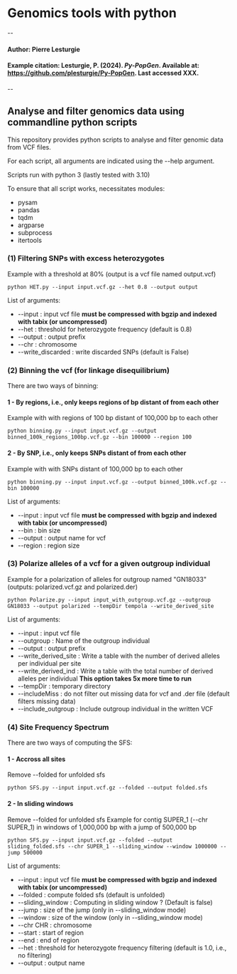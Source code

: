 # Genomics tools with python
--
#### Author: Pierre Lesturgie
#### Example citation: Lesturgie, P. (2024). *Py-PopGen*. Available at: https://github.com/plesturgie/Py-PopGen. Last accessed XXX.
--

## Analyse and filter genomics data using commandline python scripts
 
 This repository provides python scripts to analyse and filter genomic data from VCF files. 
 
 For each script, all arguments are indicated using the --help argument.  
 
 Scripts run with python 3 (lastly tested with 3.10)

 To ensure that all script works, necessitates modules: 
 - pysam
 - pandas
 - tqdm
 - argparse
 - subprocess
 - itertools

### (1) Filtering SNPs with excess heterozygotes
Example with a threshold at 80% (output is  a vcf file named output.vcf)

	python HET.py --input input.vcf.gz --het 0.8 --output output 

List of arguments: 
- --input : input vcf file **must be compressed with bgzip and indexed with tabix (or uncompressed)**
- --het : threshold for heterozygote frequency (default is 0.8)
- --output : output prefix
- --chr : chromosome
- --write_discarded : write discarded SNPs (default is False)

### (2) Binning the vcf (for linkage disequilibrium)
There are two ways of binning: 
#### 1 - By regions, i.e., only keeps regions of <region> bp distant of <bin> from each other
Example with with regions of 100 bp distant of 100,000 bp to each other

	python binning.py --input input.vcf.gz --output binned_100k_regions_100bp.vcf.gz --bin 100000 --region 100

#### 2 - By SNP, i.e., only keeps SNPs distant of <bin> from each other
Example with with SNPs distant of 100,000 bp to each other

	python binning.py --input input.vcf.gz --output binned_100k.vcf.gz --bin 100000

List of arguments: 
- --input : input vcf file **must be compressed with bgzip and indexed with tabix (or uncompressed)**
- --bin : bin size
- --output : output name for vcf
- --region : region size

### (3) Polarize alleles of a vcf for a given outgroup individual
Example for a polarization of alleles for outgroup named "GN18033" (outputs: polarized.vcf.gz and polarized.der)

	python Polarize.py --input input_with_outgroup.vcf.gz --outgroup GN18033 --output polarized --tempDir tempola --write_derived_site

List of arguments: 
- --input : input vcf file 
- --outgroup : Name of the outgroup individual
- --output : output prefix
- --write_derived_site : Write a table with the number of derived alleles per individual per site
- --write_derived_ind : Write a table with the total number of derived alleles per individual **This option takes 5x more time to run**
- --tempDir : temporary directory
- --includeMiss : do not filter out missing data for vcf and .der file (default filters missing data)
- --include_outgroup : Include outgroup individual in the written VCF 

### (4) Site Frequency Spectrum 
There are two ways of computing the SFS: 
#### 1 - Accross all sites 
Remove --folded for unfolded sfs

	python SFS.py --input input.vcf.gz --folded --output folded.sfs

#### 2 - In sliding windows
Remove --folded for unfolded sfs
Example for contig SUPER_1 (--chr SUPER_1) in windows of 1,000,000 bp with a jump of 500,000 bp

	python SFS.py --input input.vcf.gz --folded --output sliding_folded.sfs --chr SUPER_1 --sliding_window --window 1000000 --jump 500000

List of arguments: 
- --input : input vcf file **must be compressed with bgzip and indexed with tabix (or uncompressed)**
- --folded : compute folded sfs (default is unfolded)
- --sliding_window : Computing in sliding window ? (Default is false)
- --jump : size of the jump (only in --sliding_window mode) 
- --window : size of the window (only in --sliding_window mode) 
- --chr CHR : chromosome
- --start : start of region
- --end : end of region
- --het : threshold for heterozygote frequency filtering (default is 1.0, i.e., no filtering)
- --output : output name
